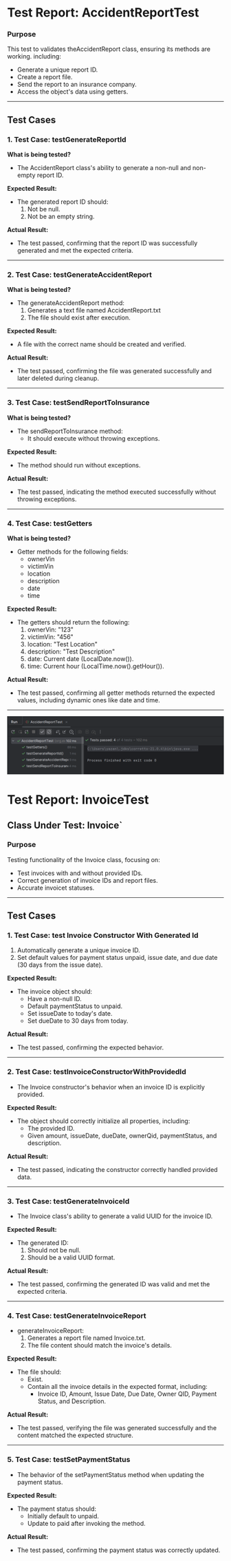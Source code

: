 # Test Report: AccidentReportTest

### **Purpose**
This test to validates theAccidentReport class, ensuring its methods are working. including:
- Generate a unique report ID.
- Create a report file.
- Send the report to an insurance company.
- Access the object's data using getters.

---

## **Test Cases**

### 1. Test Case: **testGenerateReportId**
**What is being tested?**
- The AccidentReport class's ability to generate a non-null and non-empty report ID.

**Expected Result:**
- The generated report ID should:
  1. Not be null.
  2. Not be an empty string.

**Actual Result:**
- The test passed, confirming that the report ID was successfully generated and met the expected criteria.

---

### 2. Test Case: **testGenerateAccidentReport**
**What is being tested?**
- The generateAccidentReport method:
  1. Generates a text file named AccidentReport.txt
  2. The file should exist after execution.

**Expected Result:**
- A file with the correct name should be created and verified.

**Actual Result:**
- The test passed, confirming the file was generated successfully and later deleted during cleanup.

---

### 3. Test Case: **testSendReportToInsurance**
**What is being tested?**
- The sendReportToInsurance method:
  - It should execute without throwing exceptions.

**Expected Result:**
- The method should run without exceptions.

**Actual Result:**
- The test passed, indicating the method executed successfully without throwing exceptions.

---

### **4. Test Case: testGetters**
**What is being tested?**
- Getter methods for the following fields:
  - ownerVin
  - victimVin
  - location
  - description
  - date
  - time

**Expected Result:**
- The getters should return the following:
  1. ownerVin: "123"
  2. victimVin: "456"
  3. location: "Test Location"
  4. description: "Test Description"
  5. date: Current date (LocalDate.now()).
  6. time: Current hour (LocalTime.now().getHour()).

**Actual Result:**
- The test passed, confirming all getter methods returned the expected values, including dynamic ones like date and time.

---
![alt text](<Screenshot 2024-11-23 212513.png>)
# Test Report: InvoiceTest

## **Class Under Test**:  Invoice`

### **Purpose**
Testing functionality of the Invoice class, focusing on:
- Test invoices with and without provided IDs.
- Correct generation of invoice IDs and report files.
- Accurate  invoicet statuses.

---

## **Test Cases**

### 1. Test Case: test Invoice Constructor With Generated Id
  1. Automatically generate a unique invoice ID.
  2. Set default values for payment status unpaid, issue date, and due date (30 days from the issue date).

**Expected Result:**
- The invoice object should:
  - Have a non-null ID.
  - Default paymentStatus to unpaid.
  - Set issueDate to today's date.
  - Set dueDate to 30 days from today.

**Actual Result:**
- The test passed, confirming the expected behavior.

---

### 2. Test Case: testInvoiceConstructorWithProvidedId
- The Invoice constructor's behavior when an invoice ID is explicitly provided.

**Expected Result:**
- The object should correctly initialize all properties, including:
  - The provided ID.
  - Given  amount, issueDate, dueDate, ownerQid, paymentStatus, and description.

**Actual Result:**
- The test passed, indicating the constructor correctly handled provided data.

---

### 3. Test Case: testGenerateInvoiceId
- The Invoice class's ability to generate a valid UUID for the invoice ID.

**Expected Result:**
- The generated ID:
  1. Should not be null.
  2. Should be a valid UUID format.

**Actual Result:**
- The test passed, confirming the generated ID was valid and met the expected criteria.

---

### 4. Test Case: testGenerateInvoiceReport
- generateInvoiceReport:
  1. Generates a report file named Invoice.txt.
  2. The file content should match the invoice's details.

**Expected Result:**
- The file should:
  - Exist.
  - Contain all the invoice details in the expected format, including:
    - Invoice ID, Amount, Issue Date, Due Date, Owner QID, Payment Status, and Description.

**Actual Result:**
- The test passed, verifying the file was generated successfully and the content matched the expected structure.

---

### 5. Test Case: testSetPaymentStatus
- The behavior of the  setPaymentStatus method when updating the payment status.

**Expected Result:**
- The payment status should:
  - Initially default to unpaid.
  - Update to paid after invoking the method.

**Actual Result:**
- The test passed, confirming the payment status was correctly updated.

